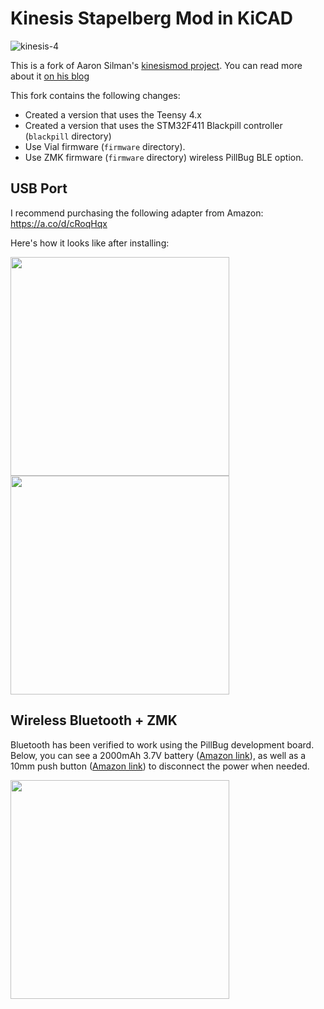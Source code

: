 # Kinesis Stapelberg Mod in KiCAD

![kinesis-4](https://user-images.githubusercontent.com/800930/185990424-a96519af-f886-4df4-ae59-8d9ac59fb093.jpg)

This is a fork of Aaron Silman's [kinesismod project](https://gitlab.com/Silman/kinesismod.git).  You can read more about it [on his blog](https://silman.io/project/kinesis_mod/)

This fork contains the following changes:

* Created a version that uses the Teensy 4.x
* Created a version that uses the STM32F411 Blackpill controller (`blackpill` directory)
* Use Vial firmware (`firmware` directory).
* Use ZMK firmware (`firmware` directory) wireless PillBug BLE option.


## USB Port

I recommend purchasing the following adapter from Amazon:
https://a.co/d/cRoqHqx

Here's how it looks like after installing:

<img src="https://i.imgur.com/YmkMPXHh.jpeg" width="350">

<img src="https://i.imgur.com/bI6Lwymh.jpeg" width="350">

## Wireless Bluetooth + ZMK
Bluetooth has been verified to work using the PillBug development board.  Below, you can see a 2000mAh 3.7V battery ([Amazon link](https://a.co/d/dVUdHxi)), as well as a 10mm push button ([Amazon link](https://a.co/d/5OVO4dY)) to disconnect the power when needed.

 <img src="https://i.imgur.com/TnajbwTh.jpg" width="350">
